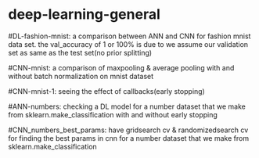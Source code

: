 # deep-learning-general

#DL-fashion-mnist:
a comparison between ANN and CNN for fashion mnist data set.
the val_accuracy of 1 or 100% is due to we assume our validation set as same as the test set(no prior splitting)


#CNN-mnist:
a comparison of maxpooling & average pooling with and without batch normalization on mnist dataset


#CNN-mnist-1:
seeing the effect of callbacks(early stopping)


#ANN-numbers:
checking  a DL model for a number dataset that we make from sklearn.make_classification with and without early stopping 


#CNN_numbers_best_params:
have gridsearch cv & randomizedsearch cv for finding the best params in cnn for a number dataset that we make from sklearn.make_classification 
